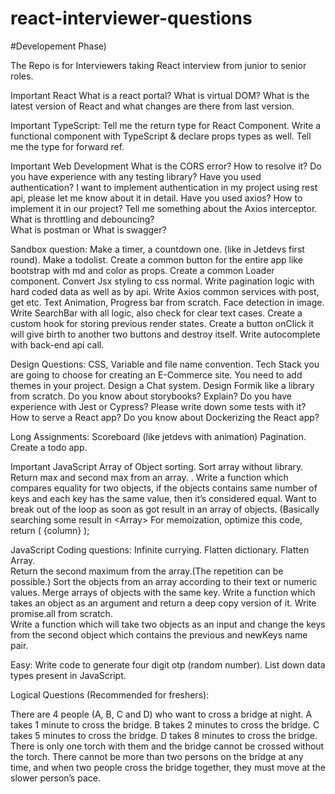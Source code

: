 # react-interviewer-questions

#Developement Phase)

The Repo is for Interviewers taking React interview from junior to senior roles.  

Important React
  What is a react portal? 
  What is virtual DOM?
  What is the latest version of React and what changes are there from last version. 

Important TypeScript:
  Tell me the return type for React Component. 
  Write a functional component with TypeScript & declare props types as well. 
  Tell me the type for forward ref. 

Important Web Development
  What is the CORS error? How to resolve it?
  Do you have experience with any testing library? 
  Have you used authentication? I want to implement authentication in my project using rest api, please let me know about it in detail.
  Have you used axios? How to implement it in our project? 
  Tell me something about the Axios interceptor.
  What is throttling and debouncing?  
  What is postman or What is swagger? 

Sandbox question:
  Make a timer, a countdown one.  (like in Jetdevs first round).
  Make a todolist. 
  Create a common button for the entire app like bootstrap with md and color as props. 
  Create a common Loader component.
  Convert Jsx styling to css normal. 
  Write pagination logic with hard coded data as well as by api.
  Write Axios common services with post, get etc. 
  Text Animation, Progress bar from scratch.
  Face detection in image. 
   Write SearchBar with all logic, also check for clear text cases. 
  Create a custom hook for storing previous render states.
  Create a button onClick it will give birth to another two buttons and destroy itself. 
  Write autocomplete with back-end api call. 


Design Questions:
  CSS, Variable and file name convention. 
  Tech Stack you are going to choose for creating an E-Commerce site. 
  You need to add themes in your project.
  Design a Chat system. 
  Design Formik like a library from scratch. 
  Do you know about storybooks? Explain? 
  Do you have experience with Jest or Cypress? Please write down some tests with it? 
  How to serve a React app? Do you know about Dockerizing the React app? 

Long Assignments:
  Scoreboard (like jetdevs with animation)
  Pagination.
  Create a todo app. 

Important JavaScript
  Array of Object sorting.
  Sort array without library. 
  Return max and second max from an array. .
  Write a function which compares equality for two objects, if the objects contains same number of keys and each key has the same value, then it’s considered equal. 
  Want to break out of the loop as soon as got result in an array of objects. (Basically searching some result in <Array<Objects>>
  For memoization, optimize this code,  return ( <th value={column} onClick={(handleSort(column)}>{column}</th> );

JavaScript Coding questions:
  Infinite currying.
  Flatten dictionary.
  Flatten Array.  
  Return the second maximum from the array.(The repetition can be possible.) 
  Sort the objects from an array according to their text or numeric values.
  Merge arrays of objects with the same key. 
  Write a function which takes an object as an argument and return a deep copy version of it. 
  Write promise.all from scratch. 	
  Write a function which will take two objects as an input and change the keys from the second object which contains the previous and newKeys name pair. 

 Easy:
  Write code to generate four digit otp (random number). 
  List down data types present in JavaScript. 


Logical Questions (Recommended for freshers):
  
  There are 4 people (A, B, C and D) who want to cross a bridge at night.
  A takes 1 minute to cross the bridge.
  B takes 2 minutes to cross the bridge.
  C takes 5 minutes to cross the bridge.
  D takes 8 minutes to cross the bridge.
  There is only one torch with them and the bridge cannot be crossed without the torch. There cannot be more than two persons on the bridge at any time, and when two people cross the bridge together, they must move at the slower person’s pace. 




